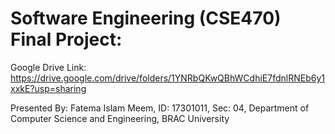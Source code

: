 # Software Engineering (CSE470) Final Project:



Google Drive Link: https://drive.google.com/drive/folders/1YNRbQKwQBhWCdhiE7fdnlRNEb6y1xxkE?usp=sharing

Presented By: Fatema Islam Meem,
ID: 17301011,
Sec: 04,
Department of Computer Science and Engineering, BRAC University
